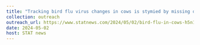```yaml
---
title: "Tracking bird flu virus changes in cows is stymied by missing data, scientists say"
collection: outreach
outreach_url: https://www.statnews.com/2024/05/02/bird-flu-in-cows-h5n1-virus-changes-missing-data/
date: 2024-05-02
host: STAT news
---
```

